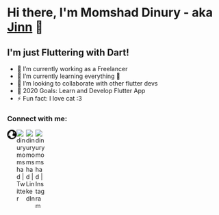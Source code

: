 # Hi there, I'm Momshad Dinury - aka [Jinn][website] 👋

## I'm just Fluttering with Dart!

- 🔭 I’m currently working as a Freelancer
- 🌱 I’m currently learning everything 🤣
- 👯 I’m looking to collaborate with other flutter devs
- 🥅 2020 Goals: Learn and Develop Flutter App
- ⚡ Fun fact: I love cat :3

<!---
### Spotify Playing 🎧
[<img src="https://now-playing-codestackr.vercel.app/api/spotify-playing" alt="Jinn's Spotify Playing" width="350" />](https://open.spotify.com/user/swyqyimdc12jajde4vpwd2x1b)
--->
### Connect with me:

[<img align="left" alt="dinurymomshad" width="22px" src="https://raw.githubusercontent.com/iconic/open-iconic/master/svg/globe.svg" />][website]
[<img align="left" alt="dinurymomshad | Twitter" width="22px" src="https://cdn.jsdelivr.net/npm/simple-icons@v3/icons/twitter.svg" />][twitter]
[<img align="left" alt="dinurymomshad | LinkedIn" width="22px" src="https://cdn.jsdelivr.net/npm/simple-icons@v3/icons/linkedin.svg" />][linkedin]
[<img align="left" alt="dinurymomshad | Instagram" width="22px" src="https://cdn.jsdelivr.net/npm/simple-icons@v3/icons/instagram.svg" />][instagram]

<br/>
<!---
### Languages and Tools:

- [Flutter][Flutter]  
- Dart
- Firebase
- Android Stuido
- VS Code 

<br/>
<img align="left" alt="dinurymomshad's Github Stats" src="https://github-readme-stats.vercel.app/api?username=dinurymomshad&show_icons=true&hide_border=true&count_private=trueinclude_all_commits =true" />

<br/>

[![Top Langs](https://github-readme-stats.vercel.app/api/top-langs/?username=dinurymomshad&layout=compact&hide_border=true)](https://github.com/anuraghazra/github-readme-stats)
--->


[website]: http://bit.ly/dinurymomshad
[Harbor]: https://theharborapp.com/
[Flutter]: https://flutter.dev/assets/flutter-lockup-1caf6476beed76adec3c477586da54de6b552b2f42108ec5bc68dc63bae2df75.png
[twitter]: https://twitter.com/dinurymomshad/
[instagram]: https://instagram.com/dinurymomshad/
[linkedin]: https://www.linkedin.com/in/dinurymomshad/
